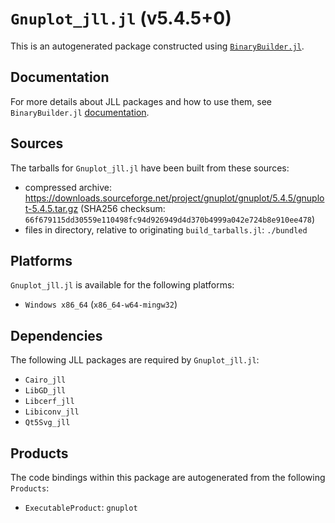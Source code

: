 # `Gnuplot_jll.jl` (v5.4.5+0)

This is an autogenerated package constructed using [`BinaryBuilder.jl`](https://github.com/JuliaPackaging/BinaryBuilder.jl).

## Documentation

For more details about JLL packages and how to use them, see `BinaryBuilder.jl` [documentation](https://docs.binarybuilder.org/stable/jll/).

## Sources

The tarballs for `Gnuplot_jll.jl` have been built from these sources:

* compressed archive: https://downloads.sourceforge.net/project/gnuplot/gnuplot/5.4.5/gnuplot-5.4.5.tar.gz (SHA256 checksum: `66f679115dd30559e110498fc94d926949d4d370b4999a042e724b8e910ee478`)
* files in directory, relative to originating `build_tarballs.jl`: `./bundled`

## Platforms

`Gnuplot_jll.jl` is available for the following platforms:

* `Windows x86_64` (`x86_64-w64-mingw32`)

## Dependencies

The following JLL packages are required by `Gnuplot_jll.jl`:

* `Cairo_jll`
* `LibGD_jll`
* `Libcerf_jll`
* `Libiconv_jll`
* `Qt5Svg_jll`

## Products

The code bindings within this package are autogenerated from the following `Products`:

* `ExecutableProduct`: `gnuplot`
